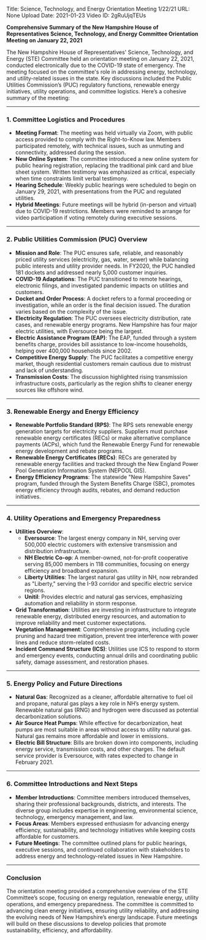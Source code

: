 Title: Science, Technology, and Energy Orientation Meeting 1/22/21
URL: None
Upload Date: 2021-01-23
Video ID: 2gRuUjqTEUs

**Comprehensive Summary of the New Hampshire House of Representatives Science, Technology, and Energy Committee Orientation Meeting on January 22, 2021**

The New Hampshire House of Representatives' Science, Technology, and Energy (STE) Committee held an orientation meeting on January 22, 2021, conducted electronically due to the COVID-19 state of emergency. The meeting focused on the committee's role in addressing energy, technology, and utility-related issues in the state. Key discussions included the Public Utilities Commission’s (PUC) regulatory functions, renewable energy initiatives, utility operations, and committee logistics. Here’s a cohesive summary of the meeting:

---

### **1. Committee Logistics and Procedures**
- **Meeting Format**: The meeting was held virtually via Zoom, with public access provided to comply with the Right-to-Know law. Members participated remotely, with technical issues, such as unmuting and connectivity, addressed during the session.
- **New Online System**: The committee introduced a new online system for public hearing registration, replacing the traditional pink card and blue sheet system. Written testimony was emphasized as critical, especially when time constraints limit verbal testimony.
- **Hearing Schedule**: Weekly public hearings were scheduled to begin on January 29, 2021, with presentations from the PUC and regulated utilities.
- **Hybrid Meetings**: Future meetings will be hybrid (in-person and virtual) due to COVID-19 restrictions. Members were reminded to arrange for video participation if voting remotely during executive sessions.

---

### **2. Public Utilities Commission (PUC) Overview**
- **Mission and Role**: The PUC ensures safe, reliable, and reasonably priced utility services (electricity, gas, water, sewer) while balancing public interests and utility provider needs. In FY2020, the PUC handled 181 dockets and addressed nearly 5,000 customer inquiries.
- **COVID-19 Adaptations**: The PUC transitioned to remote hearings, electronic filings, and investigated pandemic impacts on utilities and customers.
- **Docket and Order Process**: A docket refers to a formal proceeding or investigation, while an order is the final decision issued. The duration varies based on the complexity of the issue.
- **Electricity Regulation**: The PUC oversees electricity distribution, rate cases, and renewable energy programs. New Hampshire has four major electric utilities, with Eversource being the largest.
- **Electric Assistance Program (EAP)**: The EAP, funded through a system benefits charge, provides bill assistance to low-income households, helping over 400,000 households since 2002.
- **Competitive Energy Supply**: The PUC facilitates a competitive energy market, though residential customers remain cautious due to mistrust and lack of understanding.
- **Transmission Costs**: The discussion highlighted rising transmission infrastructure costs, particularly as the region shifts to cleaner energy sources like offshore wind.

---

### **3. Renewable Energy and Energy Efficiency**
- **Renewable Portfolio Standard (RPS)**: The RPS sets renewable energy generation targets for electricity suppliers. Suppliers must purchase renewable energy certificates (RECs) or make alternative compliance payments (ACPs), which fund the Renewable Energy Fund for renewable energy development and rebate programs.
- **Renewable Energy Certificates (RECs)**: RECs are generated by renewable energy facilities and tracked through the New England Power Pool Generation Information System (NEPOOL GIS).
- **Energy Efficiency Programs**: The statewide "New Hampshire Saves" program, funded through the System Benefits Charge (SBC), promotes energy efficiency through audits, rebates, and demand reduction initiatives.

---

### **4. Utility Operations and Emergency Preparedness**
- **Utilities Overview**:
  - **Eversource**: The largest energy company in NH, serving over 500,000 electric customers with extensive transmission and distribution infrastructure.
  - **NH Electric Co-op**: A member-owned, not-for-profit cooperative serving 85,000 members in 118 communities, focusing on energy efficiency and broadband expansion.
  - **Liberty Utilities**: The largest natural gas utility in NH, now rebranded as "Liberty," serving the I-93 corridor and specific electric service regions.
  - **Unitil**: Provides electric and natural gas services, emphasizing automation and reliability in storm response.
- **Grid Transformation**: Utilities are investing in infrastructure to integrate renewable energy, distributed energy resources, and automation to improve reliability and meet customer expectations.
- **Vegetation Management**: Comprehensive programs, including cycle pruning and hazard tree mitigation, prevent tree interference with power lines and reduce storm-related costs.
- **Incident Command Structure (ICS)**: Utilities use ICS to respond to storm and emergency events, conducting annual drills and coordinating public safety, damage assessment, and restoration phases.

---

### **5. Energy Policy and Future Directions**
- **Natural Gas**: Recognized as a cleaner, affordable alternative to fuel oil and propane, natural gas plays a key role in NH’s energy system. Renewable natural gas (RNG) and hydrogen were discussed as potential decarbonization solutions.
- **Air Source Heat Pumps**: While effective for decarbonization, heat pumps are most suitable in areas without access to utility natural gas. Natural gas remains more affordable and lower in emissions.
- **Electric Bill Structure**: Bills are broken down into components, including energy service, transmission costs, and other charges. The default service provider is Eversource, with rates expected to change in February 2021.

---

### **6. Committee Introductions and Next Steps**
- **Member Introductions**: Committee members introduced themselves, sharing their professional backgrounds, districts, and interests. The diverse group includes expertise in engineering, environmental science, technology, emergency management, and law.
- **Focus Areas**: Members expressed enthusiasm for advancing energy efficiency, sustainability, and technology initiatives while keeping costs affordable for customers.
- **Future Meetings**: The committee outlined plans for public hearings, executive sessions, and continued collaboration with stakeholders to address energy and technology-related issues in New Hampshire.

---

### **Conclusion**
The orientation meeting provided a comprehensive overview of the STE Committee’s scope, focusing on energy regulation, renewable energy, utility operations, and emergency preparedness. The committee is committed to advancing clean energy initiatives, ensuring utility reliability, and addressing the evolving needs of New Hampshire’s energy landscape. Future meetings will build on these discussions to develop policies that promote sustainability, efficiency, and affordability.